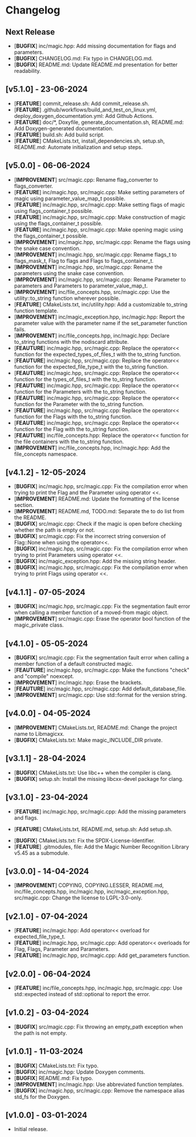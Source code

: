# Changelog

## Next Release

+ [**BUGFIX**] inc/magic.hpp: Add missing documentation for flags and parameters.
+ [**BUGFIX**] CHANGELOG.md: Fix typo in CHANGELOG.md.
+ [**BUGFIX**] README.md: Update README.md presentation for better readability.

## [v5.1.0] - 23-06-2024

+ [**FEATURE**] commit_release.sh: Add commit_release.sh.
+ [**FEATURE**] .github/workflows/build_and_test_on_linux.yml, deploy_doxygen_documentation.yml: Add Github Actions.
+ [**FEATURE**] doc/*, Doxyfile, generate_documentation.sh, README.md: Add Doxygen-generated documentation.
+ [**FEATURE**] build.sh: Add build script.
+ [**FEATURE**] CMakeLists.txt, install_dependencies.sh, setup.sh, README.md: Automate initialization and setup steps.

## [v5.0.0] - 06-06-2024

+ [**IMPROVEMENT**] src/magic.cpp: Rename flag_converter to flags_converter.
+ [**FEATURE**] inc/magic.hpp, src/magic.cpp: Make setting parameters of magic using parameter_value_map_t possible.
+ [**FEATURE**] inc/magic.hpp, src/magic.cpp: Make setting flags of magic using flags_container_t possible.
+ [**FEATURE**] inc/magic.hpp, src/magic.cpp: Make construction of magic using the flags_container_t possible.
+ [**FEATURE**] inc/magic.hpp, src/magic.cpp: Make opening magic using the flags_container_t possible.
+ [**IMPROVEMENT**] inc/magic.hpp, src/magic.cpp: Rename the flags using the snake case convention.
+ [**IMPROVEMENT**] inc/magic.hpp, src/magic.cpp: Rename flags_t to flags_mask_t, Flag to flags and Flags to flags_container_t.
+ [**IMPROVEMENT**] inc/magic.hpp, src/magic.cpp: Rename the parameters using the snake case convention.
+ [**IMPROVEMENT**] inc/magic.hpp, src/magic.cpp: Rename Parameter to parameters and Parameters to parameter_value_map_t.
+ [**IMPROVEMENT**] inc/file_concepts.hpp, src/magic.cpp: Use the utility::to_string function wherever possible.
+ [**FEATURE**] CMakeLists.txt, inc/utility.hpp: Add a customizable to_string function template.
+ [**IMPROVEMENT**] inc/magic_exception.hpp, inc/magic.hpp: Report the parameter value with the parameter name if the set_parameter function fails.
+ [**IMPROVEMENT**] inc/file_concepts.hpp, inc/magic.hpp: Declare to_string functions with the nodiscard attribute.
+ [**FEAUTURE**] inc/magic.hpp, src/magic.cpp: Replace the operator<< function for the expected_types_of_files_t with the to_string function.
+ [**FEAUTURE**] inc/magic.hpp, src/magic.cpp: Replace the operator<< function for the expected_file_type_t with the to_string function.
+ [**FEAUTURE**] inc/magic.hpp, src/magic.cpp: Replace the operator<< function for the types_of_files_t with the to_string function.
+ [**FEAUTURE**] inc/magic.hpp, src/magic.cpp: Replace the operator<< function for the Parameters with the to_string function.
+ [**FEAUTURE**] inc/magic.hpp, src/magic.cpp: Replace the operator<< function for the Parameter with the to_string function.
+ [**FEAUTURE**] inc/magic.hpp, src/magic.cpp: Replace the operator<< function for the Flags with the to_string function.
+ [**FEAUTURE**] inc/magic.hpp, src/magic.cpp: Replace the operator<< function for the Flag with the to_string function.
+ [**FEAUTURE**] inc/file_concepts.hpp: Replace the operator<< function for the file containers with the to_string function.
+ [**IMPROVEMENT**] inc/file_concepts.hpp, inc/magic.hpp: Add the file_concepts namespace.

## [v4.1.2] - 12-05-2024

+ [**BUGFIX**] inc/magic.hpp, src/magic.cpp: Fix the compilation error when trying to print the Flag and the Parameter using operator <<.
+ [**IMPROVEMENT**] README.md: Update the formatting of the license section.
+ [**IMPROVEMENT**] README.md, TODO.md: Separate the to do list from the README.
+ [**BUGFIX**] src/magic.cpp: Check if the magic is open before checking whether the path is empty or not.
+ [**BUGFIX**] src/magic.cpp: Fix the incorrect string conversion of Flag::None when using the operator<<.
+ [**BUGFIX**] inc/magic.hpp, src/magic.cpp: Fix the compilation error when trying to print Parameters using operator <<.
+ [**BUGFIX**] inc/magic_exception.hpp: Add the missing string header.
+ [**BUGFIX**] inc/magic.hpp, src/magic.cpp: Fix the compilation error when trying to print Flags using operator <<.

## [v4.1.1] - 07-05-2024

+ [**BUGFIX**] inc/magic.hpp, src/magic.cpp: Fix the segmentation fault error when calling a member function of a moved-from magic object.
+ [**IMPROVEMENT**] src/magic.cpp: Erase the operator bool function of the magic_private class.

## [v4.1.0] - 05-05-2024

+ [**BUGFIX**] src/magic.cpp: Fix the segmentation fault error when calling a member function of a default constructed magic.
+ [**FEAUTURE**] inc/magic.hpp, src/magic.cpp: Make the functions "check" and "compile" noexcept.
+ [**IMPROVEMENT**] inc/magic.hpp: Erase the brackets.
+ [**FEAUTURE**] inc/magic.hpp, src/magic.cpp: Add default_database_file.
+ [**IMPROVEMENT**] src/magic.cpp: Use std::format for the version string.

## [v4.0.0] - 04-05-2024

+ [**IMPROVEMENT**] CMakeLists.txt, README.md: Change the project name to Libmagicxx.
+ [**BUGFIX**] CMakeLists.txt: Make magic_INCLUDE_DIR private.

## [v3.1.1] - 28-04-2024

+ [**BUGFIX**] CMakeLists.txt: Use libc++ when the compiler is clang.
+ [**BUGFIX**] setup.sh: Install the missing libcxx-devel package for clang.

## [v3.1.0] - 23-04-2024

+ [**FEATURE**] inc/magic.hpp, src/magic.cpp: Add the missing parameters and flags.
* [**FEATURE**] CMakeLists.txt, README.md, setup.sh: Add setup.sh.
+ [**BUGFIX**] CMakeLists.txt: Fix the SPDX-License-Identifier.
+ [**FEATURE**] .gitmodules, file: Add the Magic Number Recognition Library v5.45 as a submodule.

## [v3.0.0] - 14-04-2024

+ [**IMPROVEMENT**] COPYING, COPYING.LESSER, README.md, inc/file_concepts.hpp, inc/magic.hpp, inc/magic_exception.hpp, src/magic.cpp: Change the license to LGPL-3.0-only.

## [v2.1.0] - 07-04-2024

+ [**FEATURE**] inc/magic.hpp: Add operator<< overload for expected_file_type_t.
+ [**FEATURE**] inc/magic.hpp, src/magic.cpp: Add operator<< overloads for Flag, Flags, Parameter and Parameters.
+ [**FEATURE**] inc/magic.hpp, src/magic.cpp: Add get_parameters function.

## [v2.0.0] - 06-04-2024

+ [**FEATURE**] inc/file_concepts.hpp, inc/magic.hpp, src/magic.cpp: Use std::expected instead of std::optional to report the error.

## [v1.0.2] - 03-04-2024

+ [**BUGFIX**] src/magic.cpp: Fix throwing an empty_path exception when the path is not empty.

## [v1.0.1] - 11-03-2024

+ [**BUGFIX**] CMakeLists.txt: Fix typo.
+ [**BUGFIX**] inc/magic.hpp: Update Doxygen comments.
+ [**BUGFIX**] README.md: Fix typo.
+ [**IMPROVEMENT**] inc/magic.hpp: Use abbreviated function templates.
+ [**BUGFIX**] inc/magic.hpp, src/magic.cpp: Remove the namespace alias std_fs for the Doxygen.

## [v1.0.0] - 03-01-2024

+ Initial release.
